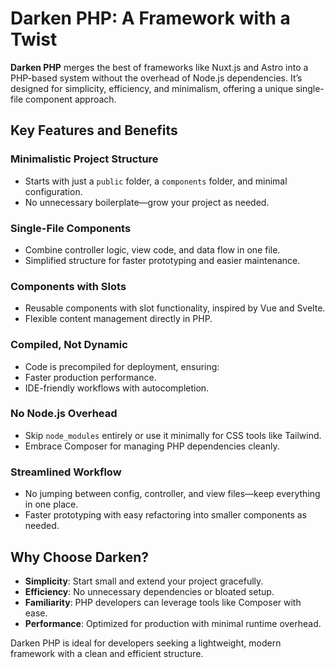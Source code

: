 # Darken PHP: A Framework with a Twist

**Darken PHP** merges the best of frameworks like Nuxt.js and Astro into a PHP-based system without the overhead of Node.js dependencies. It’s designed for simplicity, efficiency, and minimalism, offering a unique single-file component approach.

## Key Features and Benefits

### Minimalistic Project Structure

- Starts with just a `public` folder, a `components` folder, and minimal configuration.
- No unnecessary boilerplate—grow your project as needed.

### Single-File Components

- Combine controller logic, view code, and data flow in one file.
- Simplified structure for faster prototyping and easier maintenance.

### Components with Slots

- Reusable components with slot functionality, inspired by Vue and Svelte.
- Flexible content management directly in PHP.

### Compiled, Not Dynamic

- Code is precompiled for deployment, ensuring:
- Faster production performance.
- IDE-friendly workflows with autocompletion.

### No Node.js Overhead

- Skip `node_modules` entirely or use it minimally for CSS tools like Tailwind.
- Embrace Composer for managing PHP dependencies cleanly.

### Streamlined Workflow

- No jumping between config, controller, and view files—keep everything in one place.
- Faster prototyping with easy refactoring into smaller components as needed.

## Why Choose Darken?

- **Simplicity**: Start small and extend your project gracefully.
- **Efficiency**: No unnecessary dependencies or bloated setup.
- **Familiarity**: PHP developers can leverage tools like Composer with ease.
- **Performance**: Optimized for production with minimal runtime overhead.

Darken PHP is ideal for developers seeking a lightweight, modern framework with a clean and efficient structure.